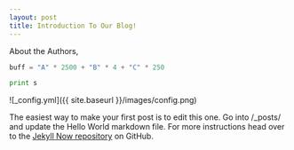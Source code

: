 ```yaml
---
layout: post
title: Introduction To Our Blog!
---
```


About the Authors,






```python
buff = "A" * 2500 + "B" * 4 + "C" * 250 

print s
```
![_config.yml]({{ site.baseurl }}/images/config.png)

The easiest way to make your first post is to edit this one. Go into /_posts/ and update the Hello World markdown file. For more instructions head over to the [Jekyll Now repository](https://github.com/barryclark/jekyll-now) on GitHub.






